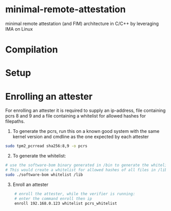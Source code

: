 # minimal-remote-attestation

minimal remote attestation (and FIM) architecture in C/C++ by leveraging IMA on Linux

# Compilation

# Setup

# Enrolling an attester

For enrolling an attester it is required to supply an ip-address, file containing pcrs 8 and 9 and a file containing a whitelist for allowed hashes for filepaths.

1. To generate the pcrs, run this on a known good system with the same kernel version and cmdline as the one expected by each attester

```bash
sudo tpm2_pcrread sha256:8,9 -o pcrs
```

2. To generate the whitelist:

```bash
# use the software-bom binary generated in /bin to generate the whitelist on the known good system
# This would create a whitelist for allowed hashes of all files in /lib
sudo ./software-bom whitelist /lib
```

3. Enroll an attester

```bash
    # enroll the attester, while the verifier is running:
    # enter the command enroll then ip
    enroll 192.168.0.123 whitelist pcrs_whitelist
```
